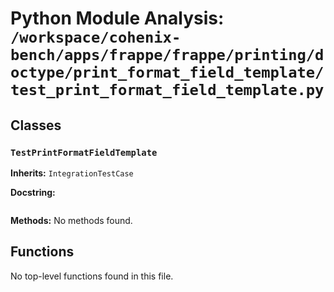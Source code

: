 # Python Module Analysis: `/workspace/cohenix-bench/apps/frappe/frappe/printing/doctype/print_format_field_template/test_print_format_field_template.py`

## Classes

### `TestPrintFormatFieldTemplate`
**Inherits:** `IntegrationTestCase`


**Docstring:**
```

```

**Methods:**
No methods found.




## Functions

No top-level functions found in this file.
